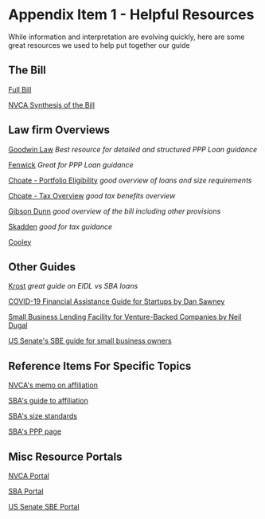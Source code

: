 # Appendix Item 1 - Helpful Resources

While information and interpretation are evolving quickly, here are some great resources we used to help put together our guide

## The Bill
[Full Bill](https://www.congress.gov/bill/116th-congress/senate-bill/3548/text)

[NVCA Synthesis of the Bill](https://nvca.org/wp-content/uploads/2020/03/CARES-Section-by-Section-FINAL.pdf)


## Law firm Overviews
[Goodwin Law](https://www.goodwinlaw.com/publications/2020/03/03\_26-us-senate-passes-cares-act)
_Best resource for detailed and structured PPP Loan guidance_

[Fenwick](https://www.fenwick.com/publications/Pages/CARES-Act-What-the-Paycheck-Protection-Program-Means-for-Startups-.aspx)
_Great for PPP Loan guidance_

[Choate -  Portfolio Eligibility](https://www.choate.com/insights/covid-19-stimulus-loans-are-pe-and-vc-portfolio-companies-eligible.html)
_good overview of loans and size requirements_

[Choate -  Tax Overview](https://www.choate.com/insights/alert-private-equity-and-business-tax-aspects-of-the-cares-act.html)
_good tax benefits overview_

[Gibson Dunn](https://www.gibsondunn.com/senate-advances-the-cares-act-to-stabilize-economic-sector-during-coronavirus-pandemic/)
_good overview of the bill including other provisions_

[Skadden](https://www.skadden.com/insights/publications/2020/03/cares-act-provides-much-needed-stimulus#comp)
_good for tax guidance_

[Cooley](https://www.cooley.com/news/insight/2020/2020-03-29-sba-programs-under-cares-act)

## Other Guides
[Krost](https://www.krostcpas.com/news/the-economic-injury-disaster-loan-eidl-program-vs-the-paycheck-protection-program-ppp)
_great guide on EIDL vs SBA loans_

[ COVID-19 Financial Assistance Guide for Startups by Dan Sawney](https://askalmanac.com/articles/13941/covid-19-financial-assistance-guide-for-startups)

[Small Business Lending Facility for Venture-Backed Companies by Neil Dugal](https://www.notion.so/Small-Business-Lending-Facility-for-Venture-Backed-Companies-5d7a5eb993f94d6789f95259aed76cd5)

[US Senate's SBE guide for small business owners ](https://sbecouncil.org/wp-content/uploads/2020/03/Senate-Small-Business-Committee-Guide-to-the-CARES-Act.pdf)

## Reference Items For Specific Topics
[NVCA's memo on affiliation](https://nvca.org/wp-content/uploads/2020/03/VC-SBA-Lending-and-Affiliation-Guidance-for-SBA-Loan-Programs.pdf)

[SBA's guide to affiliation](https://www.sba.gov/sites/default/files/affiliation_ver_03.pdf)

[SBA's size standards ](https://www.sba.gov/document/support--affiliation-guide-size-standards)

[SBA's PPP page](https://www.sba.gov/funding-programs/loans/paycheck-protection-program)

## Misc Resource Portals
[NVCA Portal](https://nvca.org/nvca-response-to-covid-19/)

[SBA Portal](https://www.sba.gov/disaster-assistance/coronavirus-covid-19)

[US Senate SBE Portal](https://sbecouncil.org/2020/03/30/protecting-your-business-in-the-coronavirus-economy/)
